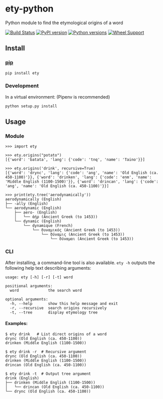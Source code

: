 # ety-python
Python module to find the etymological origins of a word

[![Build Status](https://travis-ci.org/jmsv/ety-python.svg?branch=master)](https://travis-ci.org/jmsv/ety-python)
[![PyPI version](https://badge.fury.io/py/ety.svg)](https://badge.fury.io/py/ety)
[![Python versions](https://img.shields.io/pypi/pyversions/ety.svg)](https://pypi.python.org/pypi/ety)
[![Wheel Support](https://img.shields.io/pypi/wheel/ety.svg)](https://pypi.python.org/pypi/ety)

## Install

### [pip](https://pypi.org/project/ety)

```bash
pip install ety
```

### Development

In a virtual environment: (Pipenv is recommended)

```bash
python setup.py install
```

## Usage

### Module

```
>>> import ety

>>> ety.origins("potato")
[{'word': 'batata', 'lang': {'code': 'tnq', 'name': 'Taino'}}]

>>> ety.origins('drink', recursive=True)
[{'word': 'drync', 'lang': {'code': 'ang', 'name': 'Old English (ca. 450-1100)'}}, {'word': 'drinken', 'lang': {'code': 'enm', 'name': 'Middle English (1100-1500)'}}, {'word': 'drincan', 'lang': {'code': 'ang', 'name': 'Old English (ca. 450-1100)'}}]

>>> print(ety.tree('aerodynamically'))
aerodynamically (English)
├── -ally (English)
└── aerodynamic (English)
    ├── aero- (English)
    │   └── ἀήρ (Ancient Greek (to 1453))
    └── dynamic (English)
        └── dynamique (French)
            └── δυναμικός (Ancient Greek (to 1453))
                └── δύναμις (Ancient Greek (to 1453))
                    └── δύναμαι (Ancient Greek (to 1453))

```

### CLI

After installing, a command-line tool is also available. `ety -h` outputs the following help text describing arguments:

```
usage: ety [-h] [-r] [-t] word

positional arguments:
  word             the search word

optional arguments:
  -h, --help       show this help message and exit
  -r, --recursive  search origins recursively
  -t, --tree       display etymology tree
```

#### Examples:

```
$ ety drink   # List direct origins of a word
drync (Old English (ca. 450-1100))
drinken (Middle English (1100-1500))

$ ety drink -r  # Recursive argument
drync (Old English (ca. 450-1100))
drinken (Middle English (1100-1500))
drincan (Old English (ca. 450-1100))

$ ety drink -t  # Output tree argument
drink (English)
├── drinken (Middle English (1100-1500))
│   └── drincan (Old English (ca. 450-1100))
└── drync (Old English (ca. 450-1100))
```
